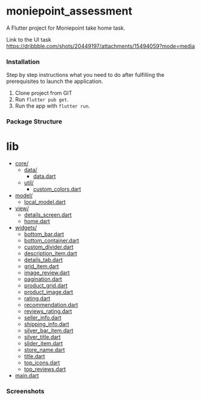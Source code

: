 # moniepoint_assessment

A Flutter project for Moniepoint take home task.

Link to the UI task 
https://dribbble.com/shots/20449197/attachments/15494059?mode=media

### Installation
Step by step instructions what you need to do after fulfilling the prerequisites to launch the application.


1. Clone project from GIT
2. Run `flutter pub get`.
3. Run the app with `flutter run`.





### Package Structure
    

# lib

* [core/](./lib/core)
  * [data/](./lib/core/data)
    * [data.dart](./lib/core/data/data.dart)
  * [util/](./lib/core/util)
    * [custom_colors.dart](./lib/core/util/custom_colors.dart)
* [model/](./lib/model)
  * [local_model.dart](./lib/model/local_model.dart)
* [view/](./lib/view)
  * [details_screen.dart](./lib/view/details_screen.dart)
  * [home.dart](./lib/view/home.dart)
* [widgets/](./lib/widgets)
  * [bottom_bar.dart](./lib/widgets/bottom_bar.dart)
  * [bottom_container.dart](./lib/widgets/bottom_container.dart)
  * [custom_divider.dart](./lib/widgets/custom_divider.dart)
  * [description_item.dart](./lib/widgets/description_item.dart)
  * [details_tab.dart](./lib/widgets/details_tab.dart)
  * [grid_item.dart](./lib/widgets/grid_item.dart)
  * [image_review.dart](./lib/widgets/image_review.dart)
  * [pagination.dart](./lib/widgets/pagination.dart)
  * [product_grid.dart](./lib/widgets/product_grid.dart)
  * [product_image.dart](./lib/widgets/product_image.dart)
  * [rating.dart](./lib/widgets/rating.dart)
  * [recommendation.dart](./lib/widgets/recommendation.dart)
  * [reviews_rating.dart](./lib/widgets/reviews_rating.dart)
  * [seller_info.dart](./lib/widgets/seller_info.dart)
  * [shipping_info.dart](./lib/widgets/shipping_info.dart)
  * [silver_bar_item.dart](./lib/widgets/silver_bar_item.dart)
  * [silver_title.dart](./lib/widgets/silver_title.dart)
  * [slider_item.dart](./lib/widgets/slider_item.dart)
  * [store_name.dart](./lib/widgets/store_name.dart)
  * [title.dart](./lib/widgets/title.dart)
  * [top_icons.dart](./lib/widgets/top_icons.dart)
  * [top_reviews.dart](./lib/widgets/top_reviews.dart)
* [main.dart](./lib/main.dart)

### Screenshots
